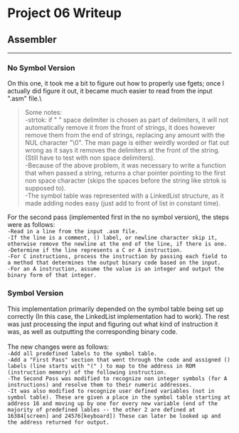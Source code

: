 # Project 06 Writeup

## Assembler
---
### No Symbol Version
On this one, it took me a bit to figure out how to properly use fgets; once I actually did figure it out, it became much easier to read from the input ".asm" file.\
 >Some notes:\
 -strtok: if " " space delimiter is chosen as part of delimiters, it will not automatically remove it from the front of strings, it does however remove them from the end of strings, replacing any amount with the NUL character "\0". The man page is either weirdly worded or flat out wrong as it says it removes the delimiters at the front of the string. (Still have to test with non space delimiters).\
 -Because of the above problem, it was necessary to write a function that when passed a string, returns a char pointer pointing to the first non space character (skips the spaces before the string like strtok is supposed to).\
 -The symbol table was represented with a LinkedList structure, as it made adding nodes easy (just add to front of list in constant time).

 For the second pass (implemented first in the no symbol version), the steps were as follows:\
 ``-Read in a line from the input .asm file.``\
 ``-If the line is a comment, () label, or newline character skip it, otherwise remove the newline at the end of the line, if there is one.``\
``-Determine if the line represents a C or A instruction.``\
``-For C instructions, process the instruction by passing each field to a method that determines the output binary code based on the input.``\
``-For an A instruction, assume the value is an integer and output the binary form of that integer.``

### Symbol Version
This implementation primarily depended on the symbol table being set up correctly (In this case, the LinkedList implementation had to work). The rest was just processing the input and figuring out what kind of instruction it was, as well as outputting the corresponding binary code.\
\
The new changes were as follows:\
``-Add all predefined labels to the symbol table.``\
``-Add a "First Pass" section that went through the code and assigned () labels (line starts with "(" ) to map to the address in ROM (instruction memory) of the following instruction.``\
``-The Second Pass was modified to recognize non integer symbols (for A instructions) and resolve them to their numeric addresses.``\
``-It was also modified to recognize user defined variables (not in symbol table). These are given a place in the symbol table starting at address 16 and moving up by one for every new variable (end of the majority of predefined lables -- the other 2 are defined at 16384[screen] and 24576[keyboard]) These can later be looked up and the address returned for output.``